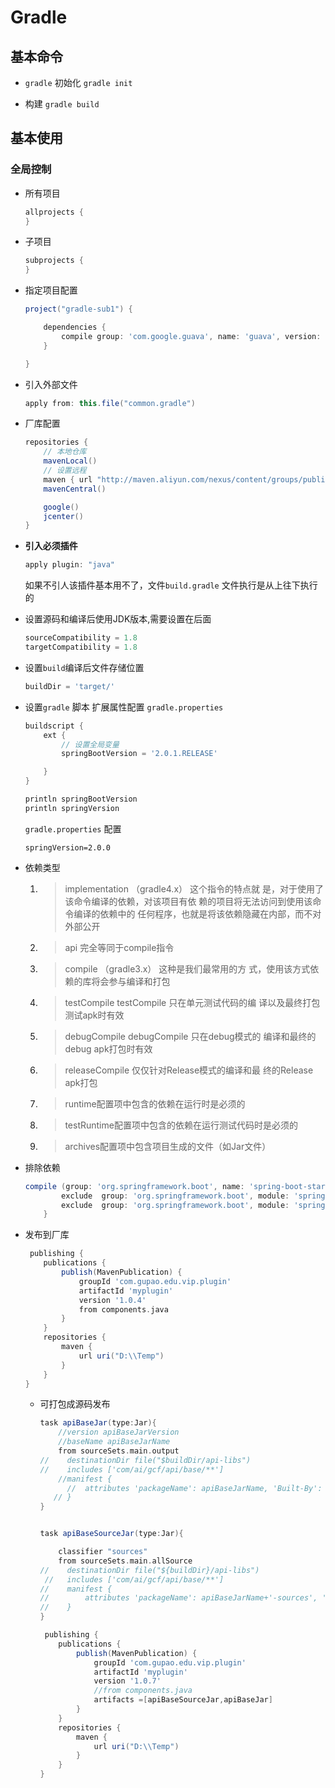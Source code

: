 

# Gradle



## 基本命令

* `gradle` 初始化 `gradle init`

* 构建 `gradle build`

## 基本使用

### 全局控制

* 所有项目

  ```groovy
  allprojects {
  }
  ```

* 子项目

  ```groovy
  subprojects {  
  }
  ```

* 指定项目配置

  ```groovy
  project("gradle-sub1") {
  
      dependencies {
          compile group: 'com.google.guava', name: 'guava', version: '27.0.1-jre'
      }
  
  }
  ```

* 引入外部文件

  ```groovy
  apply from: this.file("common.gradle")
  ```

* 厂库配置

  ```groovy
  repositories {
      // 本地仓库
      mavenLocal()
      // 设置远程
      maven { url "http://maven.aliyun.com/nexus/content/groups/public/" }
      mavenCentral()
  
      google()
      jcenter()
  }
  ```

* **引入必须插件** 

  ```groovy
  apply plugin: "java"
  ```

  如果不引人该插件基本用不了，文件`build.gradle` 文件执行是从上往下执行的

* 设置源码和编译后使用JDK版本,需要设置在后面

  ```groovy
  sourceCompatibility = 1.8
  targetCompatibility = 1.8
  ```

* 设置`build`编译后文件存储位置

  ```groovy
  buildDir = 'target/'
  ```

* 设置`gradle` 脚本 扩展属性配置 `gradle.properties`

  ```groovy
  buildscript {
      ext {
          // 设置全局变量
          springBootVersion = '2.0.1.RELEASE'
  
      }
  }
  
  println springBootVersion
  println springVersion
  
  ```

  `gradle.properties` 配置

  ```properties
  springVersion=2.0.0
  ```

* 依赖类型

  1. >implementation （gradle4.x） 这个指令的特点就
     >是，对于使用了该命令编译的依赖，对该项目有依
     >赖的项目将无法访问到使用该命令编译的依赖中的
     >任何程序，也就是将该依赖隐藏在内部，而不对外部公开

  2. >api 完全等同于compile指令

  3. >compile （gradle3.x） 这种是我们最常用的方
     >式，使用该方式依赖的库将会参与编译和打包

  4. >testCompile testCompile 只在单元测试代码的编
     >译以及最终打包测试apk时有效

  5. >debugCompile debugCompile 只在debug模式的
     >编译和最终的debug apk打包时有效

  6. >releaseCompile 仅仅针对Release模式的编译和最
     >终的Release apk打包

  7. >runtime配置项中包含的依赖在运行时是必须的

  8. >testRuntime配置项中包含的依赖在运行测试代码时是必须的

  9. >archives配置项中包含项目生成的文件（如Jar文件）

* 排除依赖

  ```groovy
  compile (group: 'org.springframework.boot', name: 'spring-boot-starter-web', version: '2.0.7.RELEASE') {
          exclude  group: 'org.springframework.boot', module: 'spring-boot-starter-tomcat'
          exclude  group: 'org.springframework.boot', module: 'spring-boot-starter'
      }
  ```



* 发布到厂库

  ```groovy
   publishing {
      publications {
          publish(MavenPublication) {
              groupId 'com.gupao.edu.vip.plugin'
              artifactId 'myplugin'
              version '1.0.4'
              from components.java
          }
      }
      repositories {
          maven {
              url uri("D:\\Temp")
          }
      }
  }
  ```

  * 可打包成源码发布

    ```groovy
    task apiBaseJar(type:Jar){
        //version apiBaseJarVersion
        //baseName apiBaseJarName
        from sourceSets.main.output
    //    destinationDir file("$buildDir/api-libs")
    //    includes ['com/ai/gcf/api/base/**']
        //manifest {
          //  attributes 'packageName': apiBaseJarName, 'Built-By': builtBy,'Built-date': new Date().format('yyyy-MM-dd HH:mm:ss'),'Manifest-Version':version
       // }
    }
    
    
    task apiBaseSourceJar(type:Jar){
    
        classifier "sources"
        from sourceSets.main.allSource
    //    destinationDir file("${buildDir}/api-libs")
     //   includes ['com/ai/gcf/api/base/**']
    //    manifest {
    //        attributes 'packageName': apiBaseJarName+'-sources', 'Built-By': builtBy,'Built-date': new Date().format('yyyy-MM-dd HH:mm:ss'),'Manifest-Version':version
    //    }
    }
    
     publishing {
        publications {
            publish(MavenPublication) {
                groupId 'com.gupao.edu.vip.plugin'
                artifactId 'myplugin'
                version '1.0.7'
                //from components.java
                artifacts =[apiBaseSourceJar,apiBaseJar]
            }
        }
        repositories {
            maven {
                url uri("D:\\Temp")
            }
        }
    }
    ```
